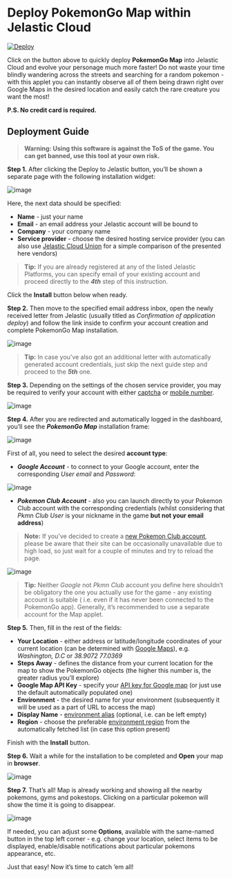 # Deploy PokemonGo Map within Jelastic Cloud

[![Deploy](https://raw.githubusercontent.com/sych74/PokemonGo-Map-in-Cloud/master/images/deploy-to-jelastic.png)](https://jelastic.com/install-application/?manifest=https://raw.githubusercontent.com/sych74/PokemonGo-Map-in-Cloud/master/manifest.jps)

Click on the button above to quickly deploy **PokemonGo Map** into Jelastic Cloud and evolve your personage much more faster! Do not waste your time blindly wandering across the streets and searching for a random pokemon - with this applet you can instantly observe all of them being drawn right over Google Maps in the desired location and easily catch the rare creature you want the most!

**P.S. No credit card is required.**

## Deployment Guide

> **Warning: Using this software is against the ToS of the game. You can get banned, use this tool at your own risk.**

**Step 1.** After clicking the Deploy to Jelastic button, you’ll be shown a separate page with the following installation widget:
 
![image](https://github.com/sych74/PokemonGo-Map-in-Cloud/raw/master/images/wiki/signup.png)

Here, the next data should be specified:
- **Name** - just your name
- **Email** - an email address your Jelastic account will be bound to
- **Company** - your company name
- **Service provider** - choose the desired hosting service provider (you can also use [Jelastic Cloud Union](https://jelastic.cloud/) for a simple comparison of the presented here vendors)

> **Tip:** If you are already registered at any of the listed Jelastic Platforms, you can specify email of your existing account and proceed directly to the ***4th*** step of this instruction.

Click the **Install** button below when ready.

**Step 2.**  Then move to the specified email address inbox, open the newly received letter from Jelastic (usually titled as *Confirmation of application deploy*) and follow the link inside to confirm your account creation and complete PokemonGo Map installation.

![image](https://github.com/sych74/PokemonGo-Map-in-Cloud/raw/master/images/wiki/email.png)

> **Tip:** In case you’ve also got an additional letter with automatically generated account credentials, just skip the next guide step and proceed to the ***5th*** one.

**Step 3.** Depending on the settings of the chosen service provider, you may be required to verify your account with either [captcha](https://docs.jelastic.com/account#captcha) or [mobile number](https://docs.jelastic.com/account#sms).

![image](https://github.com/sych74/PokemonGo-Map-in-Cloud/raw/master/images/wiki/sms.png)

**Step 4.** After you are redirected and automatically logged in the dashboard, you’ll see the ***PokemonGo Map*** installation frame:

![image](https://github.com/sych74/PokemonGo-Map-in-Cloud/raw/master/images/wiki/installFrame.png)

First of all, you need to select the desired **account type**:
- ***Google Account*** - to connect to your Google account, enter the corresponding *User email* and *Password*:

![image](https://github.com/sych74/PokemonGo-Map-in-Cloud/raw/master/images/wiki/googleUser.png)

- ***Pokemon Club Account*** - also you can launch directly to your Pokemon Club account with the corresponding credentials (whilst considering that *Pkmn Club User* is your nickname in the game **but not your email address**)

> **Note:** If you’ve decided to create a [new Pokemon Club account](https://club.pokemon.com/us/pokemon-trainer-club/sign-up/), please be aware that their site can be occasionally unavailable due to high load, so just wait for a couple of minutes and try to reload the page.

![image](https://github.com/sych74/PokemonGo-Map-in-Cloud/raw/master/images/wiki/pkmnUser.png)

> **Tip:** Neither *Google* not *Pkmn Club* account you define here shouldn’t be obligatory the one you actually use for the game - any existing account is suitable ( i.e. even if it has never been connected to the PokemonGo app).
Generally, it’s recommended to use a separate account for the Map applet.

**Step 5.** Then, fill in the rest of the fields:

- **Your Location** - either address or latitude/longitude coordinates of your current location (can be determined with [Google Maps](https://www.google.com.ua/maps)), e.g. *Washington, D.C* or *38.9072 77.0369*
- **Steps Away** - defines the distance from your current location for the map to show the PokemonGo objects (the higher this number is, the greater radius you’ll explore)
- **Google Map API Key** - specify your [API key for Google map](https://github.com/AHAAAAAAA/PokemonGo-Map/wiki/Google-Maps-API:-a-brief-guide-to-your-own-key/f0f622f6f1da28eddb57609bf47aa468cf56dedf) (or just use the default automatically populated one)
- **Environment** - the desired name for your environment (subsequently it will be used as a part of URL to access the map)
- **Display Name** - [environment alias](https://docs.jelastic.com/environment-aliases) (optional, i.e. can be left empty)
- **Region** - choose the preferable [environment region](https://docs.jelastic.com/environment-regions) from the automatically fetched list (in case this option present)

Finish with the **Install** button.

**Step 6.** Wait a while for the installation to be completed and **Open** your map in **browser**.

![image](https://github.com/sych74/PokemonGo-Map-in-Cloud/raw/master/images/wiki/toBrowser.png)

**Step 7.** That’s all! Map is already working and showing all the nearby pokemons, gyms and pokestops. Clicking on a particular pokemon will show the time it is going to disappear.

![image](https://github.com/sych74/PokemonGo-Map-in-Cloud/raw/master/images/wiki/map.png)

If needed, you can adjust some **Options**, available with the same-named button in the top left corner - e.g. change your location, select items to be displayed, enable/disable notifications about particular pokemons appearance, etc.

Just that easy! Now it’s time to catch ’em all!
